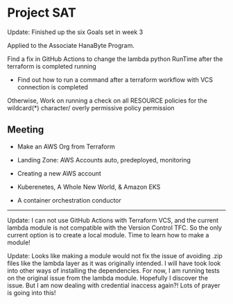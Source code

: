 # Project SAT

Update: Finished up the six Goals set in week 3

Applied to the Associate HanaByte Program.

Find a fix in GitHub Actions to change the lambda python RunTime after the terraform is completed running

- Find out how to run a command after a terraform workflow with VCS connection is completed

Otherwise, Work on running a check on all RESOURCE policies for the wildcard(*) character/ overly permissive policy permission

## Meeting

- Make an AWS Org from Terraform
- Landing Zone: AWS Accounts auto, predeployed, monitoring

- Creating a new AWS account

- Kuberenetes, A Whole New World, & Amazon EKS
- A container orchestration conductor

____________________

Update: I can not use GitHub Actions with Terraform VCS, and the current lambda module is not compatible with the Version Control TFC. So the only current option is to create a local module. Time to learn how to make a module!

Update: Looks like making a module would not fix the issue of avoiding .zip files like the lambda layer as it was originally intended. I will have took look into other ways of installing the dependencies. For now, I am running tests on the original issue from the lambda module. Hopefully I discover the issue. But I am now dealing with credential inaccess again?! Lots of prayer is going into this!